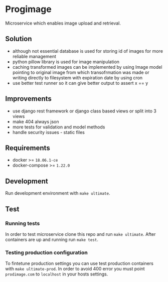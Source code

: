 # Progimage

Microservice which enables image upload and retrieval.

## Solution

* although not essential database is used for storing id of images for more reliable management
* python pillow library is used for image manipulation
* caching transformed images can be implemented by using Image model pointing to original image from which transofrmation was made or writing directly to filesystem with expiration date by using cron
* use better test runner so it can give better output to assert x == y

## Improvements

* use django rest framework or django class based views or split into 3 views
* make 404 always json
* more tests for validation and model methods
* handle security issues - static files

## Requirements

* docker >= `18.06.1-ce`
* docker-compose >= `1.22.0`

## Development

Run development environment with `make ultimate`.

## Test

### Running tests

In order to test microservice clone this repo and run `make ultimate`. After containers are up and running run `make test`.

### Testing production configuration

To fintetune production settings you can use test production containers with `make ultimate-prod`. In order to avoid 400 error you must point `prodimage.com` to `localhost` in your hosts settings.
